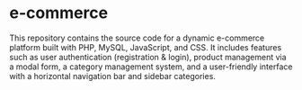# e-commerce
This repository contains the source code for a dynamic e-commerce platform built with PHP, MySQL, JavaScript, and CSS. It includes features such as user authentication (registration &amp; login), product management via a modal form, a category management system, and a user-friendly interface with a horizontal navigation bar and sidebar categories. 
